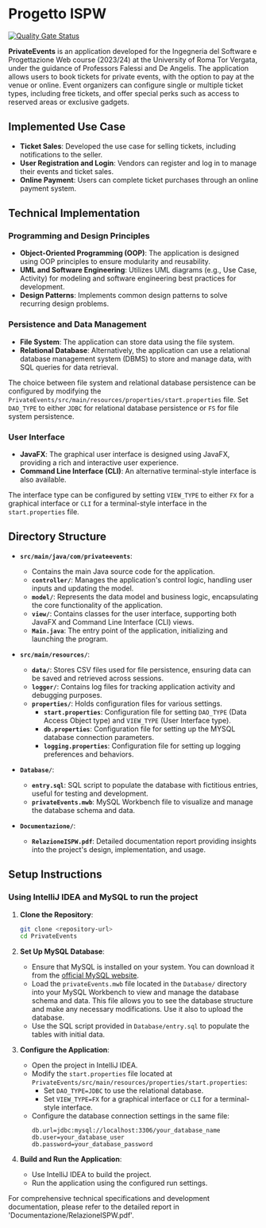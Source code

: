 # Progetto ISPW

[![Quality Gate Status](https://sonarcloud.io/api/project_badges/measure?project=ProgettoISPW&metric=alert_status)](https://sonarcloud.io/summary/new_code?id=ProgettoISPW)

**PrivateEvents** is an application developed for the Ingegneria del Software e Progettazione Web course (2023/24) at the University of Roma Tor Vergata, under the guidance of Professors Falessi and De Angelis. The application allows users to book tickets for private events, with the option to pay at the venue or online. Event organizers can configure single or multiple ticket types, including free tickets, and offer special perks such as access to reserved areas or exclusive gadgets.

## Implemented Use Case

- **Ticket Sales**: Developed the use case for selling tickets, including notifications to the seller.
- **User Registration and Login**: Vendors can register and log in to manage their events and ticket sales.
- **Online Payment**: Users can complete ticket purchases through an online payment system.

## Technical Implementation

### Programming and Design Principles

- **Object-Oriented Programming (OOP)**: The application is designed using OOP principles to ensure modularity and reusability.
- **UML and Software Engineering**: Utilizes UML diagrams (e.g., Use Case, Activity) for modeling and software engineering best practices for development.
- **Design Patterns**: Implements common design patterns to solve recurring design problems.

### Persistence and Data Management

- **File System**: The application can store data using the file system.
- **Relational Database**: Alternatively, the application can use a relational database management system (DBMS) to store and manage data, with SQL queries for data retrieval.

The choice between file system and relational database persistence can be configured by modifying the `PrivateEvents/src/main/resources/properties/start.properties` file. Set `DAO_TYPE` to either `JDBC` for relational database persistence or `FS` for file system persistence.

### User Interface

- **JavaFX**: The graphical user interface is designed using JavaFX, providing a rich and interactive user experience.
- **Command Line Interface (CLI)**: An alternative terminal-style interface is also available.

The interface type can be configured by setting `VIEW_TYPE` to either `FX` for a graphical interface or `CLI` for a terminal-style interface in the `start.properties` file.

## Directory Structure

- **`src/main/java/com/privateevents`**:
  - Contains the main Java source code for the application.
  - **`controller/`**: Manages the application's control logic, handling user inputs and updating the model.
  - **`model/`**: Represents the data model and business logic, encapsulating the core functionality of the application.
  - **`view/`**: Contains classes for the user interface, supporting both JavaFX and Command Line Interface (CLI) views.
  - **`Main.java`**: The entry point of the application, initializing and launching the program.

- **`src/main/resources/`**:
  - **`data/`**: Stores CSV files used for file persistence, ensuring data can be saved and retrieved across sessions.
  - **`logger/`**: Contains log files for tracking application activity and debugging purposes.
  - **`properties/`**: Holds configuration files for various settings.
    - **`start.properties`**: Configuration file for setting `DAO_TYPE` (Data Access Object type) and `VIEW_TYPE` (User Interface type).
    - **`db.properties`**: Configuration file for setting up the MYSQL database connection parameters.
    - **`logging.properties`**: Configuration file for setting up logging preferences and behaviors.

- **`Database/`**:
  - **`entry.sql`**: SQL script to populate the database with fictitious entries, useful for testing and development.
  - **`privateEvents.mwb`**: MySQL Workbench file to visualize and manage the database schema and data.

- **`Documentazione/`**:
  - **`RelazioneISPW.pdf`**: Detailed documentation report providing insights into the project's design, implementation, and usage.

## Setup Instructions

### Using IntelliJ IDEA and MySQL to run the project

1. **Clone the Repository**:
   ```bash
   git clone <repository-url>
   cd PrivateEvents
   ```

2. **Set Up MySQL Database**:
   - Ensure that MySQL is installed on your system. You can download it from the [official MySQL website](https://dev.mysql.com/downloads/).
   - Load the `privateEvents.mwb` file located in the `Database/` directory into your MySQL Workbench to view and manage the database schema and data. This file allows you to see the database structure and make any necessary modifications. Use it also to upload the database.
   - Use the SQL script provided in `Database/entry.sql` to populate the tables with initial data.

3. **Configure the Application**:
   - Open the project in IntelliJ IDEA.
   - Modify the `start.properties` file located at `PrivateEvents/src/main/resources/properties/start.properties`:
     - Set `DAO_TYPE=JDBC` to use the relational database.
     - Set `VIEW_TYPE=FX` for a graphical interface or `CLI` for a terminal-style interface.
   - Configure the database connection settings in the same file:
     ```properties
     db.url=jdbc:mysql://localhost:3306/your_database_name
     db.user=your_database_user
     db.password=your_database_password
     ```

4. **Build and Run the Application**:
   - Use IntelliJ IDEA to build the project.
   - Run the application using the configured run settings.

For comprehensive technical specifications and development documentation, please refer to the detailed report in 'Documentazione/RelazioneISPW.pdf'.









